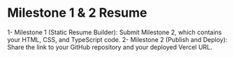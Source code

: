 # Milestone 1 & 2 Resume 


1- Milestone 1 (Static Resume Builder): Submit Milestone 2, which contains your HTML, CSS, and TypeScript code.
2- Milestone 2 (Publish and Deploy): Share the link to your GitHub repository and your deployed Vercel URL.
